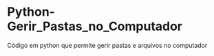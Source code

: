 # Python-Gerir_Pastas_no_Computador
 Código em python que permite gerir pastas e arquivos no computador
